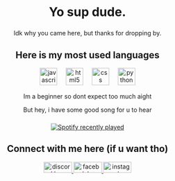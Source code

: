 <h1 align="center">Yo sup dude.</h1>

###

<p align="center">Idk why you came here, but thanks for dropping by.</p>

###

<h2 align="center">Here is my most used languages</h2>

<div align="center">
  <img src="https://cdn.jsdelivr.net/gh/devicons/devicon/icons/javascript/javascript-original.svg" height="40" alt="javascript logo"  />
  <img width="12" />
  <img src="https://cdn.jsdelivr.net/gh/devicons/devicon/icons/html5/html5-original.svg" height="40" alt="html5 logo"  />
  <img width="12" />
  <img src="https://cdn.jsdelivr.net/gh/devicons/devicon/icons/css3/css3-original.svg" height="40" alt="css logo"  />
  <img width="12" />
  <img src="https://cdn.jsdelivr.net/gh/devicons/devicon/icons/python/python-original.svg" height="40" alt="python logo"  />
</div>

<p align="center">Im a beginner so dont expect too much aight</p>
<p align="center">But hey, i have some good song for u to hear</p>

###

<div align="center">
  <a href="https://open.spotify.com/user/4wje5xi4ustc6uaolk7xyzxxe">
    <img src="https://spotify-recently-played-readme.vercel.app/api?user=4wje5xi4ustc6uaolk7xyzxxe&count=5" alt="Spotify recently played"  />
  </a>
</div>

###

<h2 align="center">Connect with me here (if u want tho)</h2>

<div align="center">
  <a href="https://discordapp.com/users/599762699911692300" target="_blank">
    <img src="https://raw.githubusercontent.com/maurodesouza/profile-readme-generator/master/src/assets/icons/social/discord/default.svg" width="65" height="25" alt="discord logo"  />
  </a>
  <a href="https://www.facebook.com/keizerdehorus" target="_blank">
    <img src="https://raw.githubusercontent.com/maurodesouza/profile-readme-generator/master/src/assets/icons/social/facebook/default.svg" width="65" height="25" alt="facebook logo"  />
  </a>
  <a href="https://www.instagram.com/notkeizer._" target="_blank">
    <img src="https://raw.githubusercontent.com/maurodesouza/profile-readme-generator/master/src/assets/icons/social/instagram/default.svg" width="65" height="25" alt="instagram logo"  />
  </a>
</div>

###
